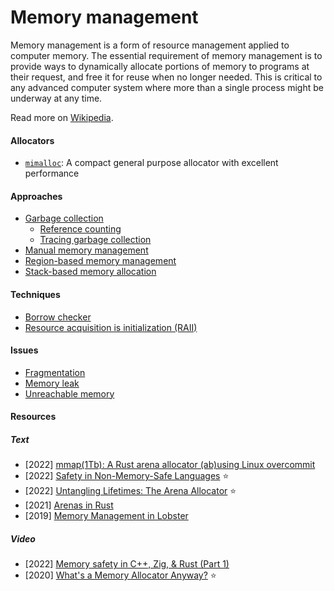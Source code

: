 # Memory management

Memory management is a form of resource management applied to computer memory. The essential requirement of memory management is to provide ways to dynamically allocate portions of memory to programs at their request, and free it for reuse when no longer needed. This is critical to any advanced computer system where more than a single process might be underway at any time.

Read more on [Wikipedia](https://en.wikipedia.org/wiki/Memory_management).

#### Allocators
- [`mimalloc`](https://github.com/microsoft/mimalloc): A compact general purpose allocator with excellent performance

#### Approaches
- [Garbage collection](https://en.wikipedia.org/wiki/Garbage_collection_(computer_science))
    - [Reference counting](https://en.wikipedia.org/wiki/Reference_counting)
    - [Tracing garbage collection](https://en.wikipedia.org/wiki/Tracing_garbage_collection)
- [Manual memory management](https://en.wikipedia.org/wiki/Manual_memory_management)
- [Region-based memory management](https://en.wikipedia.org/wiki/Region-based_memory_management)
- [Stack-based memory allocation](https://en.wikipedia.org/wiki/Stack-based_memory_allocation)

#### Techniques
- [Borrow checker](https://en.wikipedia.org/wiki/Borrow_checker)
- [Resource acquisition is initialization (RAII)](https://en.wikipedia.org/wiki/Resource_acquisition_is_initialization)

#### Issues
- [Fragmentation](https://en.wikipedia.org/wiki/Fragmentation_(computing))
- [Memory leak](https://en.wikipedia.org/wiki/Memory_leak)
- [Unreachable memory](https://en.wikipedia.org/wiki/Unreachable_memory)

#### Resources

##### Text
- [2022] [mmap(1Tb): A Rust arena allocator (ab)using Linux overcommit](https://vgel.me/posts/mmap-arena-alloc)
- [2022] [Safety in Non-Memory-Safe Languages](https://verdagon.dev/blog/when-to-use-memory-safe-part-1) ⭐
- [2022] [Untangling Lifetimes: The Arena Allocator](https://www.rfleury.com/p/untangling-lifetimes-the-arena-allocator) ⭐
- [2021] [Arenas in Rust](https://manishearth.github.io/blog/2021/03/15/arenas-in-rust)
- [2019] [Memory Management in Lobster](https://aardappel.github.io/lobster/memory_management.html)

##### Video
- [2022] [Memory safety in C++, Zig, & Rust (Part 1)](https://www.youtube.com/watch?v=qeiRGbYCD-0)
- [2020] [What's a Memory Allocator Anyway?](https://www.youtube.com/watch?v=vHWiDx_l4V0) ⭐
